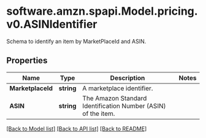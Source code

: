 # software.amzn.spapi.Model.pricing.v0.ASINIdentifier
Schema to identify an item by MarketPlaceId and ASIN.

## Properties

Name | Type | Description | Notes
------------ | ------------- | ------------- | -------------
**MarketplaceId** | **string** | A marketplace identifier. | 
**ASIN** | **string** | The Amazon Standard Identification Number (ASIN) of the item. | 

[[Back to Model list]](../README.md#documentation-for-models) [[Back to API list]](../README.md#documentation-for-api-endpoints) [[Back to README]](../README.md)

